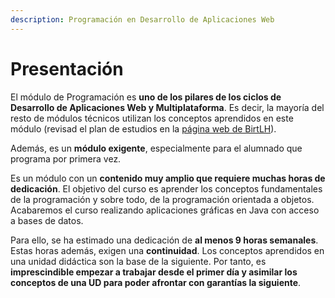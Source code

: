 ```yaml
---
description: Programación en Desarrollo de Aplicaciones Web
---
```


# Presentación

El módulo de Programación es **uno de los pilares de los ciclos de Desarrollo de Aplicaciones Web y Multiplataforma**. Es decir, la mayoría del resto de módulos técnicos utilizan los conceptos aprendidos en este módulo \(revisad el plan de estudios en la [página web de BirtLH](https://www.birt.eus/ciclo-formativo/desarrollo-de-aplicaciones-multiplataforma/#plan-de-estudios)\).

Además, es un **módulo exigente**, especialmente para el alumnado que programa por primera vez.

Es un módulo con un **contenido muy amplio que requiere muchas horas de dedicación**. El objetivo del curso es aprender los conceptos fundamentales de la programación y sobre todo, de la programación orientada a objetos. Acabaremos el curso realizando aplicaciones gráficas en Java con acceso a bases de datos.

Para ello, se ha estimado una dedicación de **al menos 9 horas semanales**. Estas horas además, exigen una **continuidad**. Los conceptos aprendidos en una unidad didáctica son la base de la siguiente. Por tanto, es **imprescindible empezar a trabajar desde el primer día y asimilar los conceptos de una UD para poder afrontar con garantías la siguiente**.

